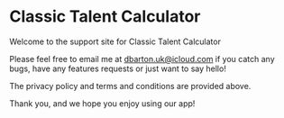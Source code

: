 # Classic Talent Calculator

Welcome to the support site for Classic Talent Calculator

Please feel free to email me at dbarton.uk@icloud.com if you catch any bugs, have any features requests or just want to say hello!

The privacy policy and terms and conditions are provided above.

Thank you, and we hope you enjoy using our app!
